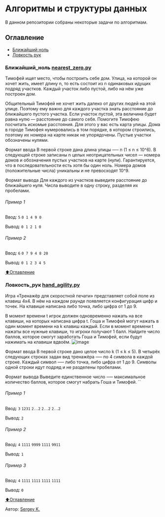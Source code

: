 # Алгоритмы и структуры данных
В данном репозитории собраны некоторые задачи по алгоритмам.


## Оглавление
- [Ближайший ноль](#Ближайший_ноль)
- [Ловкость рук](#Ловкость_рук)





### Ближайший_ноль [nearest_zero.py](https://github.com/Skrapivn/Algoritms/blob/main/nearest_zero "nearest_zero.py")
Тимофей ищет место, чтобы построить себе дом. Улица, на которой он хочет жить, имеет длину n, то есть состоит из n одинаковых идущих подряд участков. Каждый участок либо пустой, либо на нём уже построен дом.

Общительный Тимофей не хочет жить далеко от других людей на этой улице. Поэтому ему важно для каждого участка знать расстояние до ближайшего пустого участка. Если участок пустой, эта величина будет равна нулю — расстояние до самого себя.
Помогите Тимофею посчитать искомые расстояния. Для этого у вас есть карта улицы. Дома в городе Тимофея нумеровались в том порядке, в котором строились, поэтому их номера на карте никак не упорядочены. Пустые участки обозначены нулями.

Формат ввода
В первой строке дана длина улицы —– n (1 ≤ n ≤ 10^6). В следующей строке записаны n целых неотрицательных чисел — номера домов и обозначения пустых участков на карте (нули). Гарантируется, что в последовательности есть хотя бы один ноль. Номера домов (положительные числа) уникальны и не превосходят 10^9.

Формат вывода
Для каждого из участков выведите расстояние до ближайшего нуля. Числа выводите в одну строку, разделяя их пробелами.

###### Пример 1
Ввод: ``5`` ``0 1 4 9 0``

Вывод:
``0 1 2 1 0``

###### Пример 2
Ввод: ``6`` ``0 7 9 4 8 20``

Вывод:
``0 1 2 3 4 5``

[⬆️Оглавление](#оглавление)

### Ловкость_рук [hand_agility.py](https://github.com/Skrapivn/Algoritms/blob/main/hand_agility "hand_agility.py")
Игра «Тренажёр для скоростной печати» представляет собой поле из клавиш 4x4. В нём на каждом раунде появляется конфигурация цифр и точек. На клавише написана либо точка, либо цифра от 1 до 9.

В момент времени t игрок должен одновременно нажать на все клавиши, на которых написана цифра t. Гоша и Тимофей могут нажать в один момент времени на k клавиш каждый. Если в момент времени t нажаты все нужные клавиши, то игроки получают 1 балл.
Найдите число баллов, которое смогут заработать Гоша и Тимофей, если будут нажимать на клавиши вдвоём.
![image](https://user-images.githubusercontent.com/33264331/184338358-a30c92d1-2736-41fc-b177-52fda8c94b8d.png)

Формат ввода
В первой строке дано целое число k (1 ≤ k ≤ 5).
В четырёх следующих строках задан вид тренажёра –— по 4 символа в каждой строке. Каждый символ —– либо точка, либо цифра от 1 до 9. Символы одной строки идут подряд и не разделены пробелами.

Формат вывода
Выведите единственное число –— максимальное количество баллов, которое смогут набрать Гоша и Тимофей.
``

###### Пример 1
Ввод: ``3`` ``1231`` ``2..2`` ``2..2`` ``2..2``

Вывод:
``2``
###### Пример 2
Ввод: ``4`` ``1111`` ``9999`` ``1111`` ``9911``

Вывод:
``1``

###### Пример 3
Ввод: ``4`` ``1111`` ``1111`` ``1111`` ``1111``

Вывод:
``0``

[⬆️Оглавление](#оглавление)

Автор: [Sergey K.](https://github.com/Skrapivn "Sergey K.")
